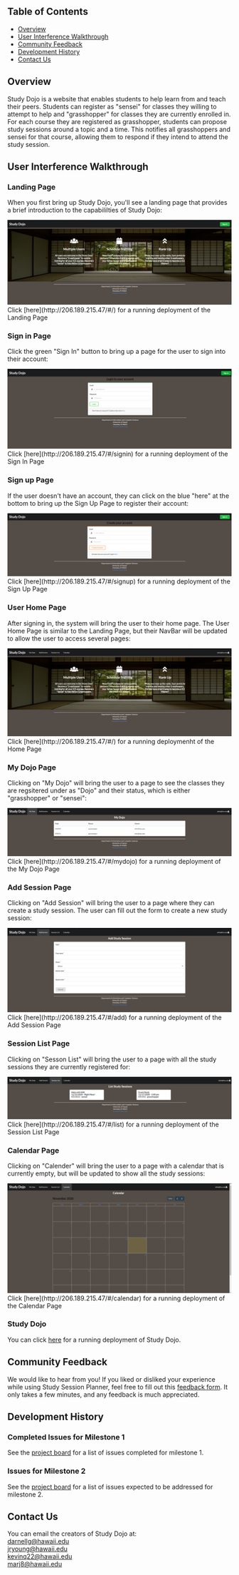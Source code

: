 ## Table of Contents

* [Overview](#overview)
* [User Interference Walkthrough](#user-interference-walkthrough)
* [Community Feedback](#community-feedback)
* [Development History](#development-history)
* [Contact Us](#contact-us)

## Overview
Study Dojo is a website that enables students to help learn from and teach their peers. Students can register as "sensei" for classes they willing to attempt to help and "grasshopper" for classes they are currently enrolled in. For each course they are registered as grasshopper, students can propose study sessions around a topic and a time. This notifies all grasshoppers and sensei for that course, allowing them to respond if they intend to attend the study session. 

## User Interference Walkthrough
### Landing Page
When you first bring up Study Dojo, you'll see a landing page that provides a brief introduction to the capabililties of Study Dojo:

<img src="doc/landing.png">
Click [here](http://206.189.215.47/#/) for a running deployment of the Landing Page


### Sign in Page
Click the green "Sign In" button to bring up a page for the user to sign into their account:

<img src="doc/sign-in.png">
Click [here](http://206.189.215.47/#/signin) for a running deployment of the Sign In Page


### Sign up Page
If the user doesn't have an account, they can click on the blue "here" at the bottom to bring up the Sign Up Page to register their account:

<img src="doc/sign-up.png">
Click [here](http://206.189.215.47/#/signup) for a running deployment of the Sign Up Page


### User Home Page
After signing in, the system will bring the user to their home page. The User Home Page is similar to the Landing Page, but their NavBar will be updated to allow the user to access several pages:

<img src="doc/home.png">
Click [here](http://206.189.215.47/#/) for a running deploymenht of the Home Page


### My Dojo Page
Clicking on "My Dojo" will bring the user to a page to see the classes they are regsitered under as "Dojo" and their status, which is either "grasshopper" or "sensei":

<img src="doc/my-dojo.png">
Click [here](http://206.189.215.47/#/mydojo) for a running deployment of the My Dojo Page


### Add Session Page
Clicking on "Add Session" will bring the user to a page where they can create a study session. The user can fill out the form to create a new study session:

<img src="doc/add-study-session.png">
Click [here](http://206.189.215.47/#/add) for a running deployment of the Add Session Page


### Session List Page
Clicking on "Sesson List" will bring the user to a page with all the study sessions they are currently registered for:

<img src="doc/list-study-session.png">
Click [here](http://206.189.215.47/#/list) for a running deployment of the Session List Page


### Calendar Page
Clicking on "Calender" will bring the user to a page with a calendar that is currently empty, but will be updated to show all the study sessions:

<img src="doc/calendar.png">
Click [here](http://206.189.215.47/#/calendar) for a running deployment of the Calendar Page


### Study Dojo
You can click [here](http://206.189.215.47/#/) for a running deployment of Study Dojo.

## Community Feedback
We would like to hear from you! If you liked or disliked your experience while using Study Session Planner, feel free to fill out this [feedback form](https://forms.gle/A39VHSd7ctdDkycN7). It only takes a few minutes, and any feedback is much appreciated.

## Development History

### Completed Issues for Milestone 1
See the [project board](https://github.com/study-dojo/study-dojo/projects/1) for a list of issues completed for milestone 1.

### Issues for Milestone 2
See the [project board](https://github.com/study-dojo/study-dojo/projects/2) for a list of issues expected to be addressed for milestone 2.

## Contact Us
You can email the creators of Study Dojo at:  
darnellg@hawaii.edu  
jryoung@hawaii.edu  
kevinq22@hawaii.edu  
marj8@hawaii.edu  
  
